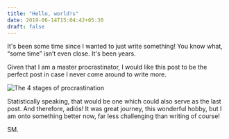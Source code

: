 ```yaml
---
title: "Hello, world!s"
date: 2019-06-14T15:04:42+05:30
draft: false
---
```


It's been some time since I wanted to just write something! You know what, “some time” isn’t even close. It's been years.

Given that I am a master procrastinator, I would like this post to be the perfect post in case I never come around to write more.

![The 4 stages of procrastination](/procrastination.jpg)

Statistically speaking, that would be one which could also serve as the last post. And therefore, adiós! It was great journey, this wonderful hobby, but I am onto something better now, far less challenging than writing of course!

SM.

